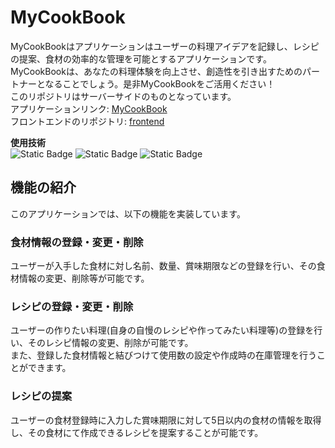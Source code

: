 # MyCookBook

MyCookBookはアプリケーションはユーザーの料理アイデアを記録し、レシピの提案、食材の効率的な管理を可能とするアプリケーションです。  
MyCookBookは、あなたの料理体験を向上させ、創造性を引き出すためのパートナーとなることでしょう。是非MyCookBookをご活用ください！  
このリポジトリはサーバーサイドのものとなっています。  
アプリケーションリンク: [MyCookBook](http://mycooookbook.com:3000)  
フロントエンドのリポジトリ: [frontend](https://github.com/Gatch-you/menu_proposer_frontend)

**使用技術**  
![Static Badge](https://img.shields.io/badge/golang-1.20.1-blue) ![Static Badge](https://img.shields.io/badge/MySQL-14.14-green)
 ![Static Badge](https://img.shields.io/badge/AWS-EC2,RDS-yellow)

## 機能の紹介
このアプリケーションでは、以下の機能を実装しています。

### 食材情報の登録・変更・削除
ユーザーが入手した食材に対し名前、数量、賞味期限などの登録を行い、その食材情報の変更、削除等が可能です。

### レシピの登録・変更・削除
ユーザーの作りたい料理(自身の自慢のレシピや作ってみたい料理等)の登録を行い、そのレシピ情報の変更、削除が可能です。  
また、登録した食材情報と結びつけて使用数の設定や作成時の在庫管理を行うことができます。

### レシピの提案
ユーザーの食材登録時に入力した賞味期限に対して5日以内の食材の情報を取得し、その食材にて作成できるレシピを提案することが可能です。


